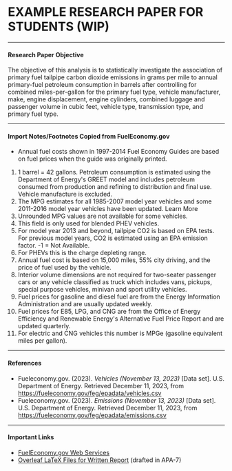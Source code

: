# EXAMPLE RESEARCH PAPER FOR STUDENTS (WIP) #

---

#### Research Paper Objective
The objective of this analysis is to statistically investigate the association of primary fuel tailpipe carbon dioxide emissions in grams per mile to annual primary-fuel petroleum consumption in barrels after controlling for combined miles-per-gallon for the primary fuel type, vehicle manufacturer, make, engine displacement, engine cylinders, combined luggage and passenger volume in cubic feet, vehicle type, transmission type, and primary fuel type.

---

#### Import Notes/Footnotes Copied from FuelEconomy.gov
- Annual fuel costs shown in 1997-2014 Fuel Economy Guides are based on fuel prices when the guide was originally printed.
1. 1 barrel = 42 gallons. Petroleum consumption is estimated using the Department of Energy's GREET model and includes petroleum consumed from production and refining to distribution and final use. Vehicle manufacture is excluded.
2. The MPG estimates for all 1985-2007 model year vehicles and some 2011-2016 model year vehicles have been updated.  Learn More
3. Unrounded MPG values are not available for some vehicles.
4. This field is only used for blended PHEV vehicles.
5. For model year 2013 and beyond, tailpipe CO2 is based on EPA tests. For previous model years, CO2 is estimated using an EPA emission factor. -1 = Not Available.
6. For PHEVs this is the charge depleting range.
7. Annual fuel cost is based on 15,000 miles, 55% city driving, and the price of fuel used by the vehicle.
8. Interior volume dimensions are not required for two-seater passenger cars or any vehicle classified as truck which includes vans, pickups, special purpose vehicles, minivan and sport utility vehicles.
9. Fuel prices for gasoline and diesel fuel are from the Energy Information Administration and are usually updated weekly.
10. Fuel prices for E85, LPG, and CNG are from the Office of Energy Efficiency and Renewable Energy's Alternative Fuel Price Report and are updated quarterly.
11. For electric and CNG vehicles this number is MPGe (gasoline equivalent miles per gallon).

---

#### References
- Fueleconomy.gov.  (2023). _Vehicles (November 13, 2023)_ [Data set].  U.S. Department of Energy. Retrieved December 11, 2023, from <a href="https://fueleconomy.gov/feg/epadata/vehicles.csv">https://fueleconomy.gov/feg/epadata/vehicles.csv</a>
- Fueleconomy.gov.  (2023). _Emissions (November 13, 2023)_ [Data set].  U.S. Department of Energy. Retrieved December 11, 2023, from <a href="https://fueleconomy.gov/feg/epadata/emissions.csv">https://fueleconomy.gov/feg/epadata/emissions.csv</a>

---

#### Important Links
- <a href="https://fueleconomy.gov/feg/ws/">FuelEconomy.gov Web Services</a>
- <a href="https://www.overleaf.com/read/ttgqypjwcpkk">Overleaf LaTeX Files for Written Report</a> (drafted in APA-7)

